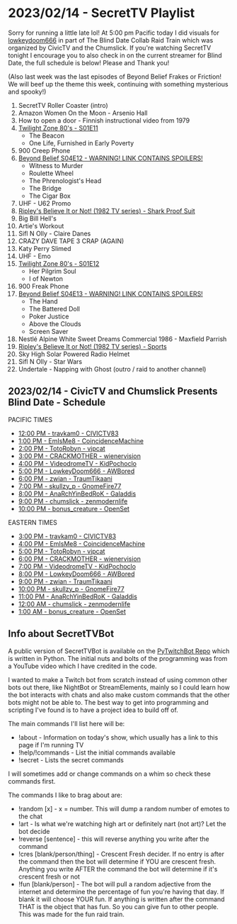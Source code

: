 # 2023/02/14 - SecretTV Playlist

Sorry for running a little late lol!  At 5:00 pm Pacific today I did visuals for [lowkeydoom666](https://twitch.tv/lowkeydoom666) in part of The Blind Date Collab Raid Train which was organized by CivicTV and the Chumslick.  If you're watching SecretTV tonight I encourage you to also check in on the current streamer for Blind Date, the full schedule is below!  Please and Thank you!

(Also last week was the last episodes of Beyond Belief Frakes or Friction!  We will beef up the theme this week, continuing with something mysterious and spooky!)

1. SecretTV Roller Coaster (intro)
2. Amazon Women On the Moon - Arsenio Hall 
3. How to open a door - Finnish instructional video from 1979 
4. [Twilight Zone 80's - S01E11](https://en.wikipedia.org/wiki/List_of_The_Twilight_Zone_(1985_TV_series)_episodes)
   - The Beacon
   - One Life, Furnished in Early Poverty
5. 900 Creep Phone
6. [Beyond Belief S04E12 - WARNING! LINK CONTAINS SPOILERS!](https://en.wikipedia.org/wiki/Beyond_Belief:_Fact_or_Fiction#Season_4_(2002))
   - Witness to Murder
   - Roulette Wheel
   - The Phrenologist's Head
   - The Bridge
   - The Cigar Box
7. UHF - U62 Promo
8. [Ripley's Believe It or Not! (1982 TV series) - Shark Proof Suit](https://en.wikipedia.org/wiki/Ripley%27s_Believe_It_or_Not!_(1982_TV_series))
9. Big Bill Hell's
10. Artie's Workout
11. Sifl N Olly - Claire Danes
12. CRAZY DAVE TAPE 3 CRAP (AGAIN)
13. Katy Perry Slimed
14. UHF - Emo
15. [Twilight Zone 80's - S01E12](https://en.wikipedia.org/wiki/List_of_The_Twilight_Zone_(1985_TV_series)_episodes)
    - Her Pilgrim Soul
    - I of Newton
16. 900 Freak Phone
17. [Beyond Belief S04E13 - WARNING! LINK CONTAINS SPOILERS!](https://en.wikipedia.org/wiki/Beyond_Belief:_Fact_or_Fiction#Season_4_(2002))
    - The Hand
    - The Battered Doll
    - Poker Justice
    - Above the Clouds
    - Screen Saver
18. Nestlé Alpine White Sweet Dreams Commercial 1986 - Maxfield Parrish
19. [Ripley's Believe It or Not! (1982 TV series) - Sports](https://en.wikipedia.org/wiki/Ripley%27s_Believe_It_or_Not!_(1982_TV_series))
20. Sky High Solar Powered Radio Helmet
21. Sifl N Olly - Star Wars
22. Undertale - Napping with Ghost (outro / raid to another channel)


## 2023/02/14 - CivicTV and Chumslick Presents Blind Date  - Schedule

PACIFIC TIMES
 - [12:00 PM - travkam0 - CIVICTV83](https://twitch.tv/travkam0)
 - [1:00 PM - EmIsMe8 - CoincidenceMachine](https://twitch.tv/EmIsMe8)
 - [2:00 PM - TotoRobyn - vjpcat](https://twitch.tv/TotoRobyn)
 - [3:00 PM - CRACKMOTHER - wienervision](https://twitch.tv/CRACKMOTHER)
 - [4:00 PM - VideodromeTV - KidPochoclo](https://twitch.tv/VideodromeTV)
 - [5:00 PM - LowkeyDoom666 - AWBored](https://twitch.tv/LowkeyDoom666)
 - [6:00 PM - zwian - TraumTikaani](https://twitch.tv/zwian)
 - [7:00 PM - skullzy_p - GnomeFire77](https://twitch.tv/skullzy_p)
 - [8:00 PM - AnaRchYinBedRoK - Galaddis](https://twitch.tv/AnaRchYinBedRoK)
 - [9:00 PM - chumslick - zenmodernlife](https://twitch.tv/chumslick)
 - [10:00 PM - bonus_creature - OpenSet](https://twitch.tv/bonus_creature)

EASTERN TIMES
 - [3:00 PM - travkam0 - CIVICTV83](https://twitch.tv/travkam0)
 - [4:00 PM - EmIsMe8 - CoincidenceMachine](https://twitch.tv/EmIsMe8)
 - [5:00 PM - TotoRobyn - vjpcat](https://twitch.tv/TotoRobyn)
 - [6:00 PM - CRACKMOTHER - wienervision](https://twitch.tv/CRACKMOTHER)
 - [7:00 PM - VideodromeTV - KidPochoclo](https://twitch.tv/VideodromeTV)
 - [8:00 PM - LowkeyDoom666 - AWBored](https://twitch.tv/LowkeyDoom666)
 - [9:00 PM - zwian - TraumTikaani](https://twitch.tv/zwian)
 - [10:00 PM - skullzy_p - GnomeFire77](https://twitch.tv/skullzy_p)
 - [11:00 PM - AnaRchYinBedRoK - Galaddis](https://twitch.tv/AnaRchYinBedRoK)
 - [12:00 AM - chumslick - zenmodernlife](https://twitch.tv/chumslick)
 - [1:00 AM - bonus_creature - OpenSet](https://twitch.tv/bonus_creature)


## Info about SecretTVBot

A public version of SecretTVBot is available on the [PyTwitchBot Repo](https://github.com/awbored/PyTwitchBot) which is written in Python.  The initial nuts and bolts of the programming was from a YouTube video which I have credited in the code.

I wanted to make a Twitch bot from scratch instead of using common other bots out there, like NightBot or StreamElements, mainly so I could learn how the bot interacts with chats and also make custom commands that the other bots might not be able to.  The best way to get into programming and scripting I've found is to have a project idea to build off of.

The main commands I'll list here will be:

 - !about - Information on today's show, which usually has a link to this page if I'm running TV
 - !help/!commands - List the initial commands available
 - !secret - Lists the secret commands

I will sometimes add or change commands on a whim so check these commands first.

The commands I like to brag about are:

 - !random [x] - x = number.  This will dump a random number of emotes to the chat
 - !art - Is what we're watching high art or definitely nart (not art)?  Let the bot decide
 - !reverse [sentence] - this will reverse anything you write after the command
 - !cres [blank/person/thing] - Crescent Fresh decider.  If no entry is after the command then the bot will determine if YOU are crescent fresh.  Anything you write AFTER the command the bot will determine if it's crescent fresh or not
 - !fun [blank/person] - The bot will pull a random adjective from the internet and determine the percentage of fun you're having that day.  If blank it will choose YOUR fun.  If anything is written after the command THAT is the object that has fun.  So you can give fun to other people.  This was made for the fun raid train.
